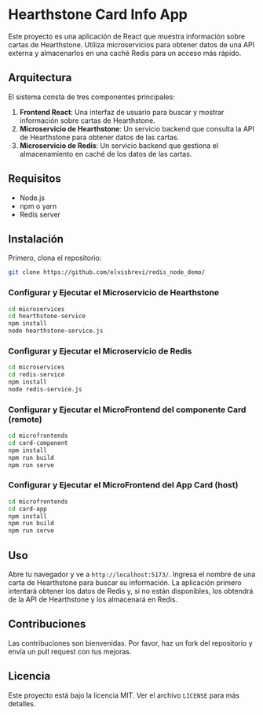 
# Hearthstone Card Info App

Este proyecto es una aplicación de React que muestra información sobre cartas de Hearthstone. Utiliza microservicios para obtener datos de una API externa y almacenarlos en una caché Redis para un acceso más rápido.

## Arquitectura

El sistema consta de tres componentes principales:

1. **Frontend React**: Una interfaz de usuario para buscar y mostrar información sobre cartas de Hearthstone.
2. **Microservicio de Hearthstone**: Un servicio backend que consulta la API de Hearthstone para obtener datos de las cartas.
3. **Microservicio de Redis**: Un servicio backend que gestiona el almacenamiento en caché de los datos de las cartas.

## Requisitos

- Node.js
- npm o yarn
- Redis server

## Instalación

Primero, clona el repositorio:

```bash
git clone https://github.com/elvisbrevi/redis_node_demo/
```

### Configurar y Ejecutar el Microservicio de Hearthstone

```bash
cd microservices
cd hearthstone-service
npm install
node hearthstone-service.js
```

### Configurar y Ejecutar el Microservicio de Redis

```bash
cd microservices
cd redis-service
npm install
node redis-service.js
```

### Configurar y Ejecutar el MicroFrontend del componente Card (remote)

```bash
cd microfrontends
cd card-component
npm install
npm run build
npm run serve
```

### Configurar y Ejecutar el MicroFrontend del App Card (host)

```bash
cd microfrontends
cd card-app
npm install
npm run build
npm run serve
```

## Uso

Abre tu navegador y ve a `http://localhost:5173/`. Ingresa el nombre de una carta de Hearthstone para buscar su información. La aplicación primero intentará obtener los datos de Redis y, si no están disponibles, los obtendrá de la API de Hearthstone y los almacenará en Redis.

## Contribuciones

Las contribuciones son bienvenidas. Por favor, haz un fork del repositorio y envía un pull request con tus mejoras.

## Licencia

Este proyecto está bajo la licencia MIT. Ver el archivo `LICENSE` para más detalles.
